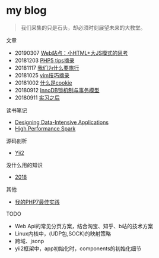 # my blog

>我们采集的只是石头，却必须时刻展望未来的大教堂。

文章

* 20190307 [Web站点：小HTML+大JS模式的思考](./2019/20190307_resource_load_in_web_home_page.md)
* 20181203 [PHP5 tips摘录](./2018/20181203_detail_about_php5.md)
* 20181117 [我们为什么要旅行](./2018/20181105_why_we_travel.md)
* 20181025 [vim技巧摘录](./2018/20181025_vim_skills.md)
* 20181002 [什么是cookie](./2018/20181002_what_is_cookie.md)
* 20180912 [InnoDB锁机制与事务模型](./2018/20180912_innodb_locking_and_transaction_model.md)
* 20180911 [实习之后](./2018/20180911_after_my_practice_in_tencent.md)

读书笔记
 * [Designing Data-Intensive Applications](./book/DDIA.md)
 * [High Performance Spark](./book/HighPerformanceSpark.md)

源码剖析
  * [Yii2](./code-analyze/yii2.md)

没什么用的知识
  *  [2018](./trivia/2018.md)

其他
  * [我的PHP7最佳实践](./common/my-php-best-practice.md)


TODO
* Web Api的常见分页方案，结合淘宝、知乎、b站的技术方案
* Linux内核中，(UDP包,SOCK)的映射策略
* 跨域、jsonp
* yii2框架中，app初始化时，components的初始化细节